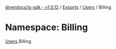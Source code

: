 [@verdocs/js-sdk - v1.0.12](../README.md) / [Exports](../modules.md) / [Users](Users.md) / Billing

# Namespace: Billing

[Users](Users.md).Billing
